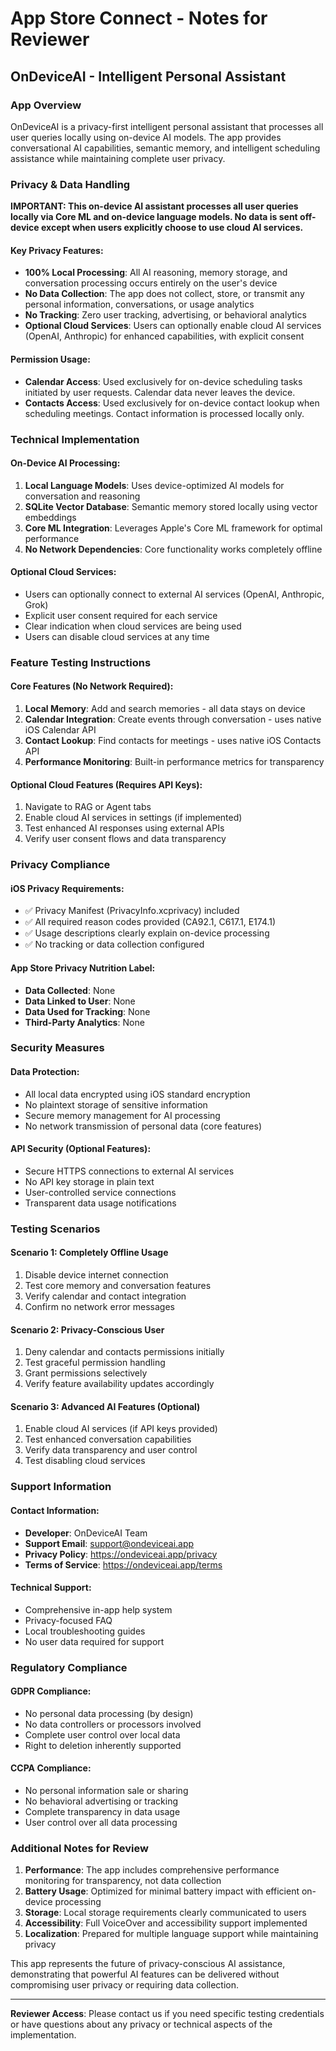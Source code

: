 # App Store Connect - Notes for Reviewer

## OnDeviceAI - Intelligent Personal Assistant

### App Overview
OnDeviceAI is a privacy-first intelligent personal assistant that processes all user queries locally using on-device AI models. The app provides conversational AI capabilities, semantic memory, and intelligent scheduling assistance while maintaining complete user privacy.

### Privacy & Data Handling

**IMPORTANT: This on-device AI assistant processes all user queries locally via Core ML and on-device language models. No data is sent off-device except when users explicitly choose to use cloud AI services.**

#### Key Privacy Features:
- **100% Local Processing**: All AI reasoning, memory storage, and conversation processing occurs entirely on the user's device
- **No Data Collection**: The app does not collect, store, or transmit any personal information, conversations, or usage analytics
- **No Tracking**: Zero user tracking, advertising, or behavioral analytics
- **Optional Cloud Services**: Users can optionally enable cloud AI services (OpenAI, Anthropic) for enhanced capabilities, with explicit consent

#### Permission Usage:
- **Calendar Access**: Used exclusively for on-device scheduling tasks initiated by user requests. Calendar data never leaves the device.
- **Contacts Access**: Used exclusively for on-device contact lookup when scheduling meetings. Contact information is processed locally only.

### Technical Implementation

#### On-Device AI Processing:
1. **Local Language Models**: Uses device-optimized AI models for conversation and reasoning
2. **SQLite Vector Database**: Semantic memory stored locally using vector embeddings
3. **Core ML Integration**: Leverages Apple's Core ML framework for optimal performance
4. **No Network Dependencies**: Core functionality works completely offline

#### Optional Cloud Services:
- Users can optionally connect to external AI services (OpenAI, Anthropic, Grok)
- Explicit user consent required for each service
- Clear indication when cloud services are being used
- Users can disable cloud services at any time

### Feature Testing Instructions

#### Core Features (No Network Required):
1. **Local Memory**: Add and search memories - all data stays on device
2. **Calendar Integration**: Create events through conversation - uses native iOS Calendar API
3. **Contact Lookup**: Find contacts for meetings - uses native iOS Contacts API
4. **Performance Monitoring**: Built-in performance metrics for transparency

#### Optional Cloud Features (Requires API Keys):
1. Navigate to RAG or Agent tabs
2. Enable cloud AI services in settings (if implemented)
3. Test enhanced AI responses using external APIs
4. Verify user consent flows and data transparency

### Privacy Compliance

#### iOS Privacy Requirements:
- ✅ Privacy Manifest (PrivacyInfo.xcprivacy) included
- ✅ All required reason codes provided (CA92.1, C617.1, E174.1)
- ✅ Usage descriptions clearly explain on-device processing
- ✅ No tracking or data collection configured

#### App Store Privacy Nutrition Label:
- **Data Collected**: None
- **Data Linked to User**: None
- **Data Used for Tracking**: None
- **Third-Party Analytics**: None

### Security Measures

#### Data Protection:
- All local data encrypted using iOS standard encryption
- No plaintext storage of sensitive information
- Secure memory management for AI processing
- No network transmission of personal data (core features)

#### API Security (Optional Features):
- Secure HTTPS connections to external AI services
- No API key storage in plain text
- User-controlled service connections
- Transparent data usage notifications

### Testing Scenarios

#### Scenario 1: Completely Offline Usage
1. Disable device internet connection
2. Test core memory and conversation features
3. Verify calendar and contact integration
4. Confirm no network error messages

#### Scenario 2: Privacy-Conscious User
1. Deny calendar and contacts permissions initially
2. Test graceful permission handling
3. Grant permissions selectively
4. Verify feature availability updates accordingly

#### Scenario 3: Advanced AI Features (Optional)
1. Enable cloud AI services (if API keys provided)
2. Test enhanced conversation capabilities
3. Verify data transparency and user control
4. Test disabling cloud services

### Support Information

#### Contact Information:
- **Developer**: OnDeviceAI Team
- **Support Email**: support@ondeviceai.app
- **Privacy Policy**: https://ondeviceai.app/privacy
- **Terms of Service**: https://ondeviceai.app/terms

#### Technical Support:
- Comprehensive in-app help system
- Privacy-focused FAQ
- Local troubleshooting guides
- No user data required for support

### Regulatory Compliance

#### GDPR Compliance:
- No personal data processing (by design)
- No data controllers or processors involved
- Complete user control over local data
- Right to deletion inherently supported

#### CCPA Compliance:
- No personal information sale or sharing
- No behavioral advertising or tracking
- Complete transparency in data usage
- User control over all data processing

### Additional Notes for Review

1. **Performance**: The app includes comprehensive performance monitoring for transparency, not data collection
2. **Battery Usage**: Optimized for minimal battery impact with efficient on-device processing
3. **Storage**: Local storage requirements clearly communicated to users
4. **Accessibility**: Full VoiceOver and accessibility support implemented
5. **Localization**: Prepared for multiple language support while maintaining privacy

This app represents the future of privacy-conscious AI assistance, demonstrating that powerful AI features can be delivered without compromising user privacy or requiring data collection.

---
**Reviewer Access**: Please contact us if you need specific testing credentials or have questions about any privacy or technical aspects of the implementation.